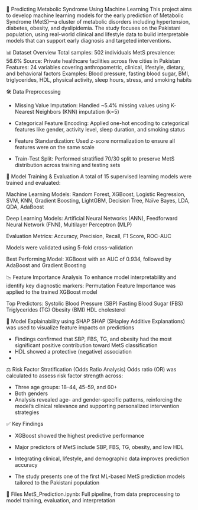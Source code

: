🧬 Predicting Metabolic Syndrome Using Machine Learning
This project aims to develop machine learning models for the early prediction of Metabolic Syndrome (MetS)—a cluster of metabolic disorders including hypertension, diabetes, obesity, and dyslipidemia. The study focuses on the Pakistani population, using real-world clinical and lifestyle data to build interpretable models that can support early diagnosis and targeted interventions.


📊 Dataset Overview
Total samples: 502 individuals
MetS prevalence: 56.6%
Source: Private healthcare facilities across five cities in Pakistan
Features: 24 variables covering anthropometric, clinical, lifestyle, dietary, and behavioral factors
Examples: Blood pressure, fasting blood sugar, BMI, triglycerides, HDL, physical activity, sleep hours, stress, and smoking habits


🛠️ Data Preprocessing
- Missing Value Imputation:
Handled ~5.4% missing values using K-Nearest Neighbors (KNN) imputation (k=5)

- Categorical Feature Encoding:
Applied one-hot encoding to categorical features like gender, activity level, sleep duration, and smoking status

- Feature Standardization:
Used z-score normalization to ensure all features were on the same scale

- Train-Test Split:
Performed stratified 70/30 split to preserve MetS distribution across training and testing sets


🤖 Model Training & Evaluation
A total of 15 supervised learning models were trained and evaluated:

Machine Learning Models:
Random Forest, XGBoost, Logistic Regression, SVM, KNN, Gradient Boosting, LightGBM, Decision Tree, Naïve Bayes, LDA, QDA, AdaBoost

Deep Learning Models:
Artificial Neural Networks (ANN), Feedforward Neural Network (FNN), Multilayer Perceptron (MLP)

Evaluation Metrics:
Accuracy, Precision, Recall, F1 Score, ROC-AUC

Models were validated using 5-fold cross-validation

Best Performing Model:
XGBoost with an AUC of 0.934, followed by AdaBoost and Gradient Boosting


📉 Feature Importance Analysis
To enhance model interpretability and identify key diagnostic markers:
Permutation Feature Importance was applied to the trained XGBoost model

Top Predictors:
Systolic Blood Pressure (SBP)
Fasting Blood Sugar (FBS)
Triglycerides (TG)
Obesity (BMI)
HDL cholesterol


🧠 Model Explainability using SHAP
SHAP (SHapley Additive Explanations) was used to visualize feature impacts on predictions
- Findings confirmed that SBP, FBS, TG, and obesity had the most significant positive contribution toward MetS classification
- HDL showed a protective (negative) association
- 

⚖️ Risk Factor Stratification (Odds Ratio Analysis)
Odds ratio (OR) was calculated to assess risk factor strength across:
- Three age groups: 18–44, 45–59, and 60+
- Both genders
- Analysis revealed age- and gender-specific patterns, reinforcing the model’s clinical relevance and supporting personalized intervention strategies
  

✅ Key Findings
- XGBoost showed the highest predictive performance

- Major predictors of MetS include SBP, FBS, TG, obesity, and low HDL

- Integrating clinical, lifestyle, and demographic data improves prediction accuracy

- The study presents one of the first ML-based MetS prediction models tailored to the Pakistani population

📁 Files
MetS_Prediction.ipynb: Full pipeline, from data preprocessing to model training, evaluation, and interpretation

